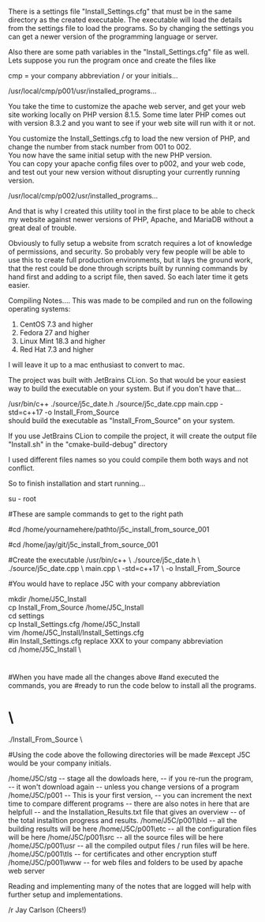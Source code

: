 There is a settings file "Install_Settings.cfg" that must be in the same
directory as the created executable.  The executable will load the details
from the settings file to load the programs.  So by changing the settings
you can get a newer version of the programming language or server.

Also there are some path variables in the "Install_Settings.cfg" file as well.
Lets suppose you run the program once and create the files like

cmp = your company abbreviation / or your initials...
 
/usr/local/cmp/p001/usr/installed_programs...

You take the time to customize the apache web server, and get 
your web site working locally on PHP version 8.1.5.  Some time 
later PHP comes out with version 8.3.2 and you want to see if 
your web site will run with it or not.

You customize the Install_Settings.cfg to load the new version 
of PHP, and change the number from stack number from 001 to 002.  
You now have the same initial setup with the new PHP version.  
You can copy your apache config files over to p002, and your 
web code, and test out your new version without disrupting your 
currently running version.
 
/usr/local/cmp/p002/usr/installed_programs...

And that is why I created this utility tool in the first place to be able to 
check my website against newer versions of PHP, Apache, and MariaDB without a 
great deal of trouble.

Obviously to fully setup a website from scratch requires a lot of knowledge of 
permissions, and security.  So probably very few people will be able to use this
to create full production environments, but it lays the ground work, that the rest
could be done through scripts built by running commands by hand first and adding to 
a script file, then saved.  So each later time it gets easier.

Compiling Notes....
This was made to be compiled and run on the following operating systems:
  1. CentOS 7.3  and higher
  2. Fedora 27   and higher
  3. Linux Mint 18.3 and higher
  4. Red Hat 7.3 and higher

I will leave it up to a mac enthusiast to convert to mac.

The project was built with JetBrains CLion.
So that would be your easiest way to build the executable on your system.
But if you don't have that...

/usr/bin/c++ ./source/j5c_date.h ./source/j5c_date.cpp main.cpp -std=c++17 -o Install_From_Source           
should build the executable as "Install_From_Source" on your system.

If you use JetBrains CLion to compile the project, it will 
create the output file  "Install.sh" in the "cmake-build-debug" directory

I used different files names so you could compile them both ways and not conflict.

So to finish installation and start running...

su - root

#These are sample commands to get to the right path

#cd /home/yournamehere/pathto/j5c_install_from_source_001

#cd /home/jay/git/j5c_install_from_source_001

#Create the executable
/usr/bin/c++             \\
  ./source/j5c_date.h    \\
  ./source/j5c_date.cpp  \\
  main.cpp               \\
  -std=c++17             \\
  -o Install_From_Source           

#You would have to replace J5C with your company abbreviation

mkdir /home/J5C_Install \
cp Install_From_Source    /home/J5C_Install \
cd settings \
cp Install_Settings.cfg   /home/J5C_Install \
vim /home/J5C_Install/Install_Settings.cfg \
#in Install_Settings.cfg replace XXX to your company abbreviation \
cd /home/J5C_Install \
#
#When you have made all the changes above
#and executed the commands, you are 
#ready to run the code below to install all the programs.
# \
./Install_From_Source \

#Using the code above the following directories will be made
#except J5C would be your company initials.

/home/J5C/stg   -- stage all the dowloads here, 
                --  if you re-run the program, 
                --  it won't download again 
                --  unless you change versions of a program
/home/J5C/p001  -- This is your first version, 
                -- you can increment the next time to compare different programs
                -- there are also notes in here that are helpfull
                -- and the Installation_Results.txt file that gives an overview
                --   of the total installtion progress and results.
/home/J5C/p001\bld -- all the building results will be here
/home/J5C/p001\etc -- all the configuration files will be here
/home/J5C/p001\src -- all the source files will be here
/home/J5C/p001\usr -- all the compiled output files / run files will be here.
/home/J5C/p001\tls -- for certificates and other encryption stuff
/home/J5C/p001\www -- for web files and folders to be used by apache web server

Reading and implementing many of the notes that are logged will
help with further setup and implementations.

/r
Jay Carlson (Cheers!)

